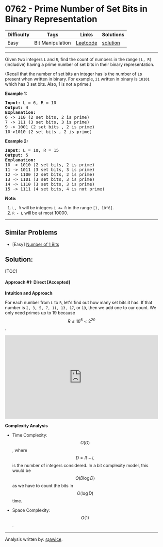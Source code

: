 # 0762 - Prime Number of Set Bits in Binary Representation

Difficulty  | Tags | Links | Solutions
----------- | ---- | ----- | -----
Easy | Bit Manipulation | [Leetcode](https://leetcode.com/problems/prime-number-of-set-bits-in-binary-representation) | [solution](https://leetcode.com/problems/prime-number-of-set-bits-in-binary-representation/solution/)


-----------

<p>
Given two integers <code>L</code> and <code>R</code>, find the count of numbers in the range <code>[L, R]</code> (inclusive) having a prime number of set bits in their binary representation.
</p><p>
(Recall that the number of set bits an integer has is the number of <code>1</code>s present when written in binary.  For example, <code>21</code> written in binary is <code>10101</code> which has 3 set bits.  Also, 1 is not a prime.)
</p><p>

<p><b>Example 1:</b><br /><pre>
<b>Input:</b> L = 6, R = 10
<b>Output:</b> 4
<b>Explanation:</b>
6 -> 110 (2 set bits, 2 is prime)
7 -> 111 (3 set bits, 3 is prime)
9 -> 1001 (2 set bits , 2 is prime)
10->1010 (2 set bits , 2 is prime)
</pre></p>

<p><b>Example 2:</b><br /><pre>
<b>Input:</b> L = 10, R = 15
<b>Output:</b> 5
<b>Explanation:</b>
10 -> 1010 (2 set bits, 2 is prime)
11 -> 1011 (3 set bits, 3 is prime)
12 -> 1100 (2 set bits, 2 is prime)
13 -> 1101 (3 set bits, 3 is prime)
14 -> 1110 (3 set bits, 3 is prime)
15 -> 1111 (4 set bits, 4 is not prime)
</pre></p>

<p><b>Note:</b><br><ol>
<li><code>L, R</code> will be integers <code>L <= R</code> in the range <code>[1, 10^6]</code>.</li>
<li><code>R - L</code> will be at most 10000.</li>
</ol></p>

-----------


## Similar Problems

- [Easy] [Number of 1 Bits](number-of-1-bits)




## Solution:

[TOC]
#### Approach #1: Direct [Accepted]
**Intuition and Approach**

For each number from `L` to `R`, let's find out how many set bits it has.  If that number is `2, 3, 5, 7, 11, 13, 17`, or `19`, then we add one to our count.  We only need primes up to 19 because $$R \leq 10^6 < 2^{20}$$.

<iframe src="https://leetcode.com/playground/GCVcZ6pE/shared" frameBorder="0" width="100%" height="276" name="GCVcZ6pE"></iframe>

**Complexity Analysis**
    
* Time Complexity: $$O(D)$$, where $$D = R-L$$ is the number of integers considered.  In a bit complexity model, this would be $$O(D\log D)$$ as we have to count the bits in $$O(\log D)$$ time.

* Space Complexity: $$O(1)$$.

---
Analysis written by: [@awice](https://leetcode.com/awice).
